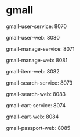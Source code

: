 # gmall

gmall-user-service: 8070

gmall-user-web: 8080


gmall-manage-service: 8071

gmall-manage-web: 8081


gmall-item-web: 8082


gmall-search-service: 8073

gmall-search-web: 8083


gmall-cart-service: 8074

gmall-cart-web: 8084

gmall-passport-web: 8085
